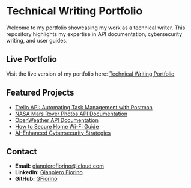 # Technical Writing Portfolio

Welcome to my portfolio showcasing my work as a technical writer. This repository highlights my expertise in API documentation, cybersecurity writing, and user guides.

## Live Portfolio
Visit the live version of my portfolio here: [Technical Writing Portfolio](https://gfiorino.github.io/Technical-Writing-Portfolio/)

## Featured Projects
- [Trello API: Automating Task Management with Postman](https://gfiorino.github.io/Trello_Automating_Guide/)
- [NASA Mars Rover Photos API Documentation](https://github.com/GFiorino/NASA-Mars-Rover-Photos-API-Documentation)
- [OpenWeather API Documentation](https://github.com/GFiorino/OpenWeather-API-DOC)
- [How to Secure Home Wi-Fi Guide](https://github.com/GFiorino/How-to-Secure-Home-WiFi-Guide)
- [AI-Enhanced Cybersecurity Strategies](https://github.com/GFiorino/AI-Enhanced-Cybersecurity-Strategies-for-Small-Businesses)

## Contact
- **Email:** [gianpierofiorino@icloud.com](mailto:gianpierofiorino@icloud.com)
- **LinkedIn:** [Gianpiero Fiorino](https://www.linkedin.com/in/gianpiero-fiorino/)
- **GitHub:** [GFiorino](https://github.com/GFiorino)
